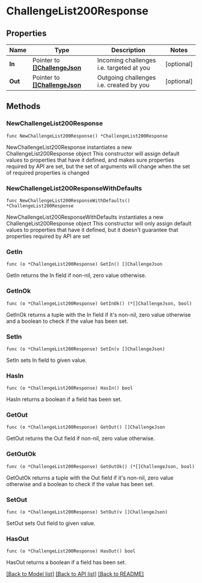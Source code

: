 # ChallengeList200Response

## Properties

Name | Type | Description | Notes
------------ | ------------- | ------------- | -------------
**In** | Pointer to [**[]ChallengeJson**](ChallengeJson.md) | Incoming challenges i.e. targeted at you | [optional] 
**Out** | Pointer to [**[]ChallengeJson**](ChallengeJson.md) | Outgoing challenges i.e. created by you | [optional] 

## Methods

### NewChallengeList200Response

`func NewChallengeList200Response() *ChallengeList200Response`

NewChallengeList200Response instantiates a new ChallengeList200Response object
This constructor will assign default values to properties that have it defined,
and makes sure properties required by API are set, but the set of arguments
will change when the set of required properties is changed

### NewChallengeList200ResponseWithDefaults

`func NewChallengeList200ResponseWithDefaults() *ChallengeList200Response`

NewChallengeList200ResponseWithDefaults instantiates a new ChallengeList200Response object
This constructor will only assign default values to properties that have it defined,
but it doesn't guarantee that properties required by API are set

### GetIn

`func (o *ChallengeList200Response) GetIn() []ChallengeJson`

GetIn returns the In field if non-nil, zero value otherwise.

### GetInOk

`func (o *ChallengeList200Response) GetInOk() (*[]ChallengeJson, bool)`

GetInOk returns a tuple with the In field if it's non-nil, zero value otherwise
and a boolean to check if the value has been set.

### SetIn

`func (o *ChallengeList200Response) SetIn(v []ChallengeJson)`

SetIn sets In field to given value.

### HasIn

`func (o *ChallengeList200Response) HasIn() bool`

HasIn returns a boolean if a field has been set.

### GetOut

`func (o *ChallengeList200Response) GetOut() []ChallengeJson`

GetOut returns the Out field if non-nil, zero value otherwise.

### GetOutOk

`func (o *ChallengeList200Response) GetOutOk() (*[]ChallengeJson, bool)`

GetOutOk returns a tuple with the Out field if it's non-nil, zero value otherwise
and a boolean to check if the value has been set.

### SetOut

`func (o *ChallengeList200Response) SetOut(v []ChallengeJson)`

SetOut sets Out field to given value.

### HasOut

`func (o *ChallengeList200Response) HasOut() bool`

HasOut returns a boolean if a field has been set.


[[Back to Model list]](../README.md#documentation-for-models) [[Back to API list]](../README.md#documentation-for-api-endpoints) [[Back to README]](../README.md)


